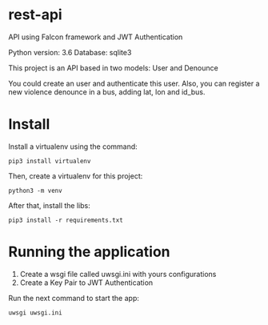 # rest-api
API using Falcon framework and JWT Authentication

Python version: 3.6
Database: sqlite3

This project is an API based in two models: User and Denounce

You could create an user and authenticate this user. 
Also, you can register a new violence denounce in a bus, adding lat, lon and id_bus.

# Install

Install a virtualenv using the command:
```
pip3 install virtualenv
```
Then, create a virtualenv for this project:
```
python3 -m venv
```

After that, install the libs:
```
pip3 install -r requirements.txt
```

# Running the application

1. Create a wsgi file called uwsgi.ini with yours configurations
2. Create a Key Pair to JWT Authentication

Run the next command to start the app:

```
uwsgi uwsgi.ini
```
